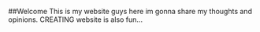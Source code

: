 ##Welcome 
This is my website guys here im gonna share my thoughts and opinions.
CREATING website is also fun...
